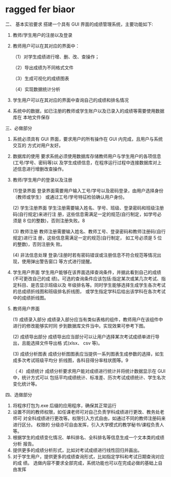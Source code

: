 # ragged fer biaor
 
二、 基本实验要求
搭建一个具有 GUI 界面的成绩管理系统，主要功能如下:
1. 教师/学生用户的注册以及登录
2. 教师用户可以在其对应的界面中：

    （1）对学生成绩进行增、删、改、查操作；

    （2）导出成绩为不同格式文件

    （3）生成可视化的成绩图表

    （4）实现数据统计分析
3. 学生用户可以在其对应的界面中查询自己的成绩和排名情况
4. 系统中的数据，如已注册的教师或学生账户以及已录入的成绩等需要使用数据库在
本地文件保存

三、必做部分
1. 系统必须具有 GUI 界面，要求用户的所有操作在 GUI 内完成，且用户与系统交互的
方式对用户友好。
2. 数据库的使用
要求系统必须使用数据库存储教师用户与学生用户的各项信息(工号/学号、密码等)以
及学生成绩信息，在程序运行过程中连接数据库对上述信息进行增删改查操作。
3. 教师/学生用户的登录以及注册

    (1)登录界面
登录界面需要用户输入工号/学号以及密码登录，由用户选择身份（教师或学生）
或通过工号/学号特征检验确认用户身份。

    (2) 学生注册界面
学生注册需要输入姓名、学号、班级、登录密码和班级注册码(自行规定)来进行注
册，这些信息需满足一定的规范(自行制定，如学号必须是 8 位的整数)，否则注册失败。8

    (3) 教师注册
教师注册需要输入姓名、教师工号、登录密码和教师注册码(自行规定)进行注
册，这些信息需满足一定的规范(自行制定， 如工号必须是 5 位的整数)，否则注册失
败。

    (4) 非法信息处理
登录/注册时若有密码错误或注册信息不符合规范等情况出现，使用弹出警告窗口
等方式进行提醒。
4. 学生用户界面
学生用户能够在该界面选择查询条件，并据此看到自己的成绩(不可更改自己的成
绩)。可选的查询条件应该包括:指定某次或某几次考试、指定科目、是否显示班级以及
年级排名等。同时学生能够选择生成学生各次考试的总成绩折线图和班级排名折线图，
或学生指定学科后给出该学科在各次考试中的成绩折线图。
5. 教师用户界面

    (1) 成绩录入部分
成绩录入部分应当有类似表格的组件，教师用户在该组件中进行的修改能够实时同
步到数据库文件当中。实现效果可参考下图。

    (2) 成绩导出部分
成绩导出应当部分可以让用户选择某次考试成绩单进行导出，且能选择文件导出格
式(xlsx、 csv 等)。

    (3) 成绩分析图表
成绩分析图图表应当提供一系列图表生成参数的选择，如生成多次考试班级平均分
折线图，各科目得分率柱状图等。9

    （ 4）成绩统计
成绩分析要求用户能对成绩进行统计并将统计数据显示在 GUI 中，统计方式可以
包括平均成绩统计、标准差、历次考试成绩统计、学生名次变化统计等。
    
 四、选做部分
1. 将程序打包为.exe 后缀的应用程序，确保其正常运行
2. 设置不同的教师权限，如任课老师可对自己负责学科成绩进行更改、教务处老师可
对全科成绩进行更改等。权限引入方式自由，如通过不同的教师注册码来进行区分。 权限的
分级亦可自由发挥，引入大学模式的教学秘书/课程负责人等。
3. 根据学生的成绩变化情况、单科排名、全科排名等信息生成一个文本类的成绩分析
报告。
4. 提供更多的成绩分析形式，比如对考试成绩进行线性回归并画出。
5. 对于学生用户，提供更多的成绩查询形式，比如指定学科和考试日期查询对应的成
绩。
选做内容不要求全部完成，系统功能也可以在完成必做的基础上自由发挥